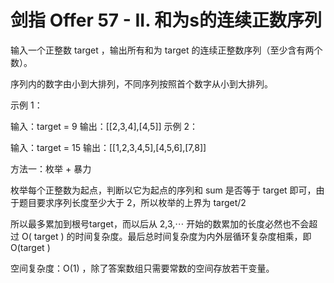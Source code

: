 # 剑指 Offer 57 - II. 和为s的连续正数序列
输入一个正整数 target ，输出所有和为 target 的连续正整数序列（至少含有两个数）。

序列内的数字由小到大排列，不同序列按照首个数字从小到大排列。

 

示例 1：

输入：target = 9
输出：[[2,3,4],[4,5]]
示例 2：

输入：target = 15
输出：[[1,2,3,4,5],[4,5,6],[7,8]]

方法一：枚举 + 暴力

枚举每个正整数为起点，判断以它为起点的序列和 sum 是否等于 target 即可，由于题目要求序列长度至少大于 2，所以枚举的上界为 target/2

所以最多累加到根号target，而以后从 2,3,⋯ 开始的数累加的长度必然也不会超过 O( 
target
 ) 的时间复杂度。最后总时间复杂度为内外层循环复杂度相乘，即 O(target 
)

空间复杂度：O(1) ，除了答案数组只需要常数的空间存放若干变量。
